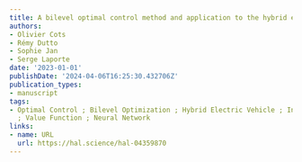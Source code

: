```yaml
---
title: A bilevel optimal control method and application to the hybrid electric vehicle
authors:
- Olivier Cots
- Rémy Dutto
- Sophie Jan
- Serge Laporte
date: '2023-01-01'
publishDate: '2024-04-06T16:25:30.432706Z'
publication_types:
- manuscript
tags:
- Optimal Control ; Bilevel Optimization ; Hybrid Electric Vehicle ; Indirect Shooting
  ; Value Function ; Neural Network
links:
- name: URL
  url: https://hal.science/hal-04359870
---
```

